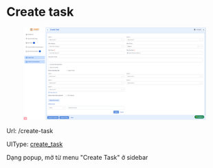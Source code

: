 # Create task

<figure><img src="../../.gitbook/assets/image (4).png" alt=""><figcaption></figcaption></figure>

Url: /create-task

UIType: [create\_task](../modules/app\_dnt/components/mypage/pagecreatetask.md)

Dạng popup, mở từ menu "Create Task" ở sidebar
